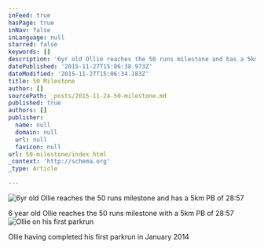 ```yaml
---
inFeed: true
hasPage: true
inNav: false
inLanguage: null
starred: false
keywords: []
description: '6yr old Ollie reaches the 50 runs milestone and has a 5km PB of 28:57'
datePublished: '2015-11-27T15:06:38.973Z'
dateModified: '2015-11-27T15:06:34.183Z'
title: 50 Milestone
author: []
sourcePath: _posts/2015-11-24-50-milestone.md
published: true
authors: []
publisher:
  name: null
  domain: null
  url: null
  favicon: null
url: 50-milestone/index.html
_context: 'http://schema.org'
_type: Article

---
```

![6yr old Ollie reaches the 50 runs milestone and has a 5km PB of 28:57 ](https://the-grid-user-content.s3-us-west-2.amazonaws.com/28dc58b1-6c0a-481a-8c8e-662550dcb3c5.jpg)

6 year old Ollie reaches the 50 runs milestone with a 5km PB of 28:57
![Ollie on his first parkrun](https://the-grid-user-content.s3-us-west-2.amazonaws.com/a83e60d0-e15a-4319-838a-5f77dfe4f2b8.jpg)

Ollie having completed his first parkrun in January 2014

#
